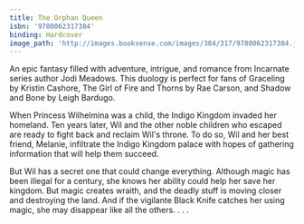 ```yaml
---
title: The Orphan Queen
isbn: '9780062317384'
binding: Hardcover
image_path: 'http://images.booksense.com/images/384/317/9780062317384.jpg'
---
```



An epic fantasy filled with adventure, intrigue, and romance from Incarnate series author Jodi Meadows. This duology is perfect for fans of Graceling by Kristin Cashore, The Girl of Fire and Thorns by Rae Carson, and Shadow and Bone by Leigh Bardugo.

When Princess Wilhelmina was a child, the Indigo Kingdom invaded her homeland. Ten years later, Wil and the other noble children who escaped are ready to fight back and reclaim Wil's throne. To do so, Wil and her best friend, Melanie, infiltrate the Indigo Kingdom palace with hopes of gathering information that will help them succeed.

But Wil has a secret one that could change everything. Although magic has been illegal for a century, she knows her ability could help her save her kingdom. But magic creates wraith, and the deadly stuff is moving closer and destroying the land. And if the vigilante Black Knife catches her using magic, she may disappear like all the others. . . .